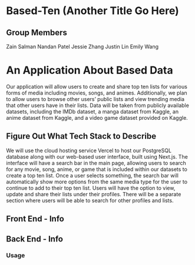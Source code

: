 # Based-Ten (Another Title Go Here)

## Group Members

Zain Salman
Nandan Patel
Jessie Zhang
Justin Lin
Emily Wang

# An Application About Based Data

Our application will allow users to create and share top ten lists for various forms of media including movies, songs, and animes. Additionally, we plan to allow users to browse other users’ public lists and view trending media that other users have in their lists. Data will be taken from publicly available datasets, including the IMDb dataset, a manga dataset from Kaggle, an anime dataset from Kaggle, and a video game dataset provided on Kaggle.

## Figure Out What Tech Stack to Describe

We will use the cloud hosting service Vercel to host our PostgreSQL database along with our web-based user interface, built using Next.js. The interface will have a search bar in the main page, allowing users to search for any movie, song, anime, or game that is included within our datasets to create a top ten list. Once a user selects something, the search bar will automatically show more options from the same media type for the user to continue to add to their top ten list. Users will have the option to view, update and share their lists under their profiles. There will be a separate section where users will be able to search for other profiles and lists.

## Front End - Info

## Back End - Info

### Usage
